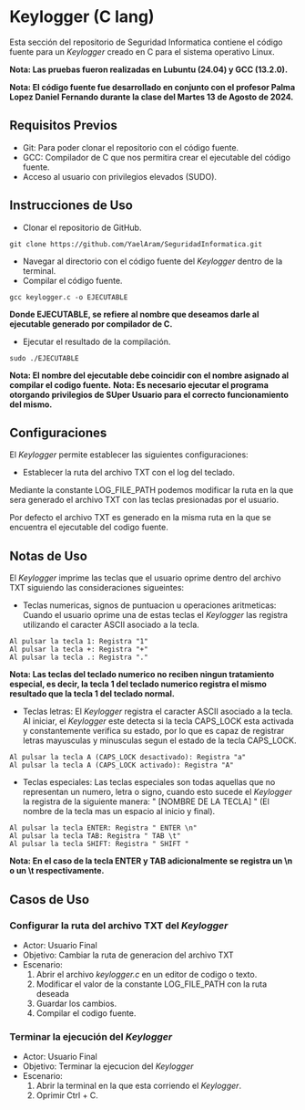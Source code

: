 # Keylogger (C lang)

Esta sección del repositorio de Seguridad Informatica contiene el código fuente para un _Keylogger_ creado en C para
el sistema operativo Linux.

**Nota: Las pruebas fueron realizadas en Lubuntu (24.04) y GCC (13.2.0).**

**Nota: El código fuente fue desarrollado en conjunto con el profesor Palma Lopez Daniel Fernando durante la clase del
Martes 13 de Agosto de 2024.**

## Requisitos Previos

- Git: Para poder clonar el repositorio con el código fuente.
- GCC: Compilador de C que nos permitira crear el ejecutable del código fuente.
- Acceso al usuario con privilegios elevados (SUDO).

## Instrucciones de Uso

- Clonar el repositorio de GitHub.

```
git clone https://github.com/YaelAram/SeguridadInformatica.git
```

- Navegar al directorio con el código fuente del _Keylogger_ dentro de la terminal.
- Compilar el código fuente.

```
gcc keylogger.c -o EJECUTABLE
```

**Donde EJECUTABLE, se refiere al nombre que deseamos darle al ejecutable generado por compilador de C.**

- Ejecutar el resultado de la compilación.

```
sudo ./EJECUTABLE
```

**Nota: El nombre del ejecutable debe coincidir con el nombre asignado al compilar el codigo fuente.**
**Nota: Es necesario ejecutar el programa otorgando privilegios de SUper Usuario para el correcto funcionamiento del mismo.**

## Configuraciones

El _Keylogger_ permite establecer las siguientes configuraciones:

- Establecer la ruta del archivo TXT con el log del teclado.

Mediante la constante LOG_FILE_PATH podemos modificar la ruta en la que sera generado el archivo TXT con las teclas presionadas
por el usuario. 

Por defecto el archivo TXT es generado en la misma ruta en la que se encuentra el ejecutable del codigo fuente.

## Notas de Uso

El _Keylogger_ imprime las teclas que el usuario oprime dentro del archivo TXT siguiendo las consideraciones sigueintes:

- Teclas numericas, signos de puntuacion u operaciones aritmeticas: Cuando el usuario oprime una de estas teclas el _Keylogger_ 
las registra utilizando el caracter ASCII asociado a la tecla.

```
Al pulsar la tecla 1: Registra "1"
Al pulsar la tecla +: Registra "+"
Al pulsar la tecla .: Registra "."
```

**Nota: Las teclas del teclado numerico no reciben ningun tratamiento especial, es decir, la tecla 1 del teclado numerico
registra el mismo resultado que la tecla 1 del teclado normal.**

- Teclas letras: El _Keylogger_ registra el caracter ASCII asociado a la tecla. Al iniciar, el _Keylogger_ este detecta si la tecla 
CAPS_LOCK esta activada y constantemente verifica su estado, por lo que es capaz de registrar letras mayusculas y minusculas segun el 
estado de la tecla CAPS_LOCK.

```
Al pulsar la tecla A (CAPS_LOCK desactivado): Registra "a"
Al pulsar la tecla A (CAPS_LOCK activado): Registra "A"
```

- Teclas especiales: Las teclas especiales son todas aquellas que no representan un numero, letra o signo, cuando esto sucede el 
_Keylogger_ la registra de la siguiente manera: " [NOMBRE DE LA TECLA] " (El nombre de la tecla mas un espacio al inicio y final).

```
Al pulsar la tecla ENTER: Registra " ENTER \n"
Al pulsar la tecla TAB: Registra " TAB \t"
Al pulsar la tecla SHIFT: Registra " SHIFT "
```

**Nota: En el caso de la tecla ENTER y TAB adicionalmente se registra un \\n o un \\t respectivamente.**

## Casos de Uso

### Configurar la ruta del archivo TXT del _Keylogger_

- Actor: Usuario Final
- Objetivo: Cambiar la ruta de generacion del archivo TXT
- Escenario:
  1. Abrir el archivo _keylogger.c_ en un editor de codigo o texto.
  2. Modificar el valor de la constante LOG_FILE_PATH con la ruta deseada
  3. Guardar los cambios.
  4. Compilar el codigo fuente.

### Terminar la ejecución del _Keylogger_

- Actor: Usuario Final
- Objetivo: Terminar la ejecucion del _Keylogger_
- Escenario:
  1. Abrir la terminal en la que esta corriendo el _Keylogger_.
  2. Oprimir Ctrl + C.
